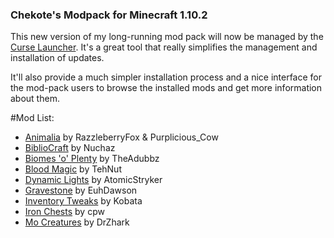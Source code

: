 ### Chekote's Modpack for Minecraft 1.10.2

This new version of my long-running mod pack will now be managed by the [Curse Launcher](https://mods.curse.com/client). It's a great tool that really simplifies the management and installation of updates.

It'll also provide a much simpler installation process and a nice interface for the mod-pack users to browse the installed mods and get more information about them.

#Mod List:

* [Animalia](https://mods.curse.com/mc-mods/minecraft/261199-animania) by RazzleberryFox & Purplicious_Cow
* [BiblioCraft](https://mods.curse.com/mc-mods/minecraft/228027-bibliocraft) by Nuchaz
* [Biomes 'o' Plenty](https://mods.curse.com/mc-mods/minecraft/220318-biomes-o-plenty) by TheAdubbz
* [Blood Magic](https://mods.curse.com/mc-mods/minecraft/224791-blood-magic) by TehNut
* [Dynamic Lights](https://mods.curse.com/mc-mods/minecraft/227874-dynamic-lights) by AtomicStryker
* [Gravestone](https://mods.curse.com/mc-mods/minecraft/238551-gravestone-mod) by EuhDawson
* [Inventory Tweaks](https://mods.curse.com/mc-mods/minecraft/223094-inventory-tweaks) by Kobata
* [Iron Chests](https://mods.curse.com/mc-mods/minecraft/228756-iron-chests) by cpw
* [Mo Creatures](https://mods.curse.com/mc-mods/minecraft/229260-mo-creatures) by DrZhark
